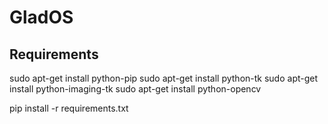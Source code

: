 # GladOS


## Requirements
sudo apt-get install python-pip
sudo apt-get install python-tk
sudo apt-get install python-imaging-tk
sudo apt-get install python-opencv

pip install -r requirements.txt
